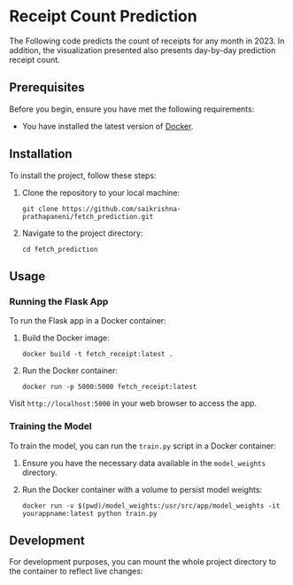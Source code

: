 # Receipt Count Prediction

The Following code predicts the count of receipts for any month in 2023. In addition, the visualization presented also presents day-by-day prediction receipt count.

## Prerequisites

Before you begin, ensure you have met the following requirements:

- You have installed the latest version of [Docker](https://www.docker.com/).

## Installation

To install the project, follow these steps:

1. Clone the repository to your local machine:
    ```
    git clone https://github.com/saikrishna-prathapaneni/fetch_prediction.git
    ```

2. Navigate to the project directory:
    ```
    cd fetch_prediction
    ```

## Usage

### Running the Flask App

To run the Flask app in a Docker container:

1. Build the Docker image:
    ```
    docker build -t fetch_receipt:latest .
    ```

2. Run the Docker container:
    ```
    docker run -p 5000:5000 fetch_receipt:latest
    ```

Visit `http://localhost:5000` in your web browser to access the app.

### Training the Model

To train the model, you can run the `train.py` script in a Docker container:

1. Ensure you have the necessary data available in the `model_weights` directory.

2. Run the Docker container with a volume to persist model weights:
    ```
    docker run -v $(pwd)/model_weights:/usr/src/app/model_weights -it yourappname:latest python train.py
    ```

## Development

For development purposes, you can mount the whole project directory to the container to reflect live changes:

